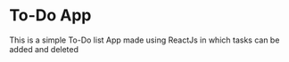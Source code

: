 # To-Do App
This is a simple To-Do list App made using ReactJs in which tasks can be added and deleted
